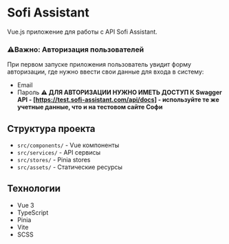 # Sofi Assistant

Vue.js приложение для работы с API Sofi Assistant.

### ⚠️Важно: Авторизация пользователей

При первом запуске приложения пользователь увидит форму авторизации, где нужно ввести свои данные для входа в систему:
- Email
- Пароль
**⚠️ ДЛЯ АВТОРИЗАЦИИ НУЖНО ИМЕТЬ ДОСТУП К Swagger API - [https://test.sofi-assistant.com/api/docs] - используйте те же учетные данные, что и на тестовом сайте Софи**

## Структура проекта

- `src/components/` - Vue компоненты
- `src/services/` - API сервисы
- `src/stores/` - Pinia stores
- `src/assets/` - Статические ресурсы

## Технологии

- Vue 3
- TypeScript
- Pinia
- Vite
- SCSS
